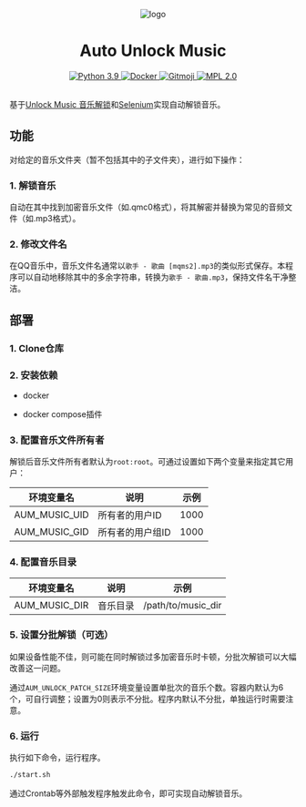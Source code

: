 <div align="center">

![logo](https://user-images.githubusercontent.com/23132866/194682997-7728ac58-3dc0-4ad3-a2ae-9a316ed38be5.png)

# Auto Unlock Music

<div>
    <a href="https://www.python.org/">
        <img alt="Python 3.9" src="https://img.shields.io/badge/Python-3.9-blue?logo=python">
    </a>
    <a href="https://hub.docker.com/r/zhaosuizhi/auto-unlock-music">
        <img alt="Docker" src="https://img.shields.io/badge/-Docker_Hub-5c5c5c?logo=docker">
    </a>
    <a href="https://gitmoji.dev/">
		<img alt="Gitmoji" src="https://img.shields.io/badge/gitmoji-%20😜%20😍-FFDD67.svg">
	</a>
    <a href="https://www.mozilla.org/en-US/MPL/2.0/FAQ/">
        <img alt="MPL 2.0" src="https://img.shields.io/badge/License-MPL_2.0-brightgreen.svg?logo=mozilla">
    </a>
</div>

</div>
<br/>

基于[Unlock Music 音乐解锁](https://git.unlock-music.dev/um/web)和[Selenium](https://www.selenium.dev/)实现自动解锁音乐。

## 功能

对给定的音乐文件夹（暂不包括其中的子文件夹），进行如下操作：

### 1. 解锁音乐

自动在其中找到加密音乐文件（如.qmc0格式），将其解密并替换为常见的音频文件（如.mp3格式）。

### 2. 修改文件名

在QQ音乐中，音乐文件名通常以`歌手 - 歌曲 [mqms2].mp3`的类似形式保存。本程序可以自动地移除其中的多余字符串，转换为`歌手 - 歌曲.mp3`，保持文件名干净整洁。

## 部署

### 1. Clone仓库

### 2. 安装依赖

- docker

- docker compose插件

### 3. 配置音乐文件所有者

解锁后音乐文件所有者默认为`root:root`。可通过设置如下两个变量来指定其它用户：

| 环境变量名         | 说明        | 示例   |
|---------------|-----------|------|
| AUM_MUSIC_UID | 所有者的用户ID  | 1000 |
| AUM_MUSIC_GID | 所有者的用户组ID | 1000 |

### 4. 配置音乐目录

| 环境变量名         | 说明   | 示例                 |
|---------------|------|--------------------|
| AUM_MUSIC_DIR | 音乐目录 | /path/to/music_dir |

### 5. 设置分批解锁（可选）

如果设备性能不佳，则可能在同时解锁过多加密音乐时卡顿，分批次解锁可以大幅改善这一问题。

通过`AUM_UNLOCK_PATCH_SIZE`环境变量设置单批次的音乐个数。容器内默认为6个，可自行调整；设置为0则表示不分批。程序内默认不分批，单独运行时需要注意。

### 6. 运行

执行如下命令，运行程序。

```bash
./start.sh
```

通过Crontab等外部触发程序触发此命令，即可实现自动解锁音乐。
